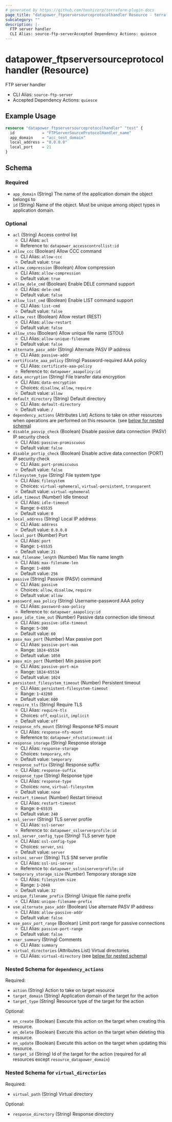 ```yaml
---
# generated by https://github.com/hashicorp/terraform-plugin-docs
page_title: "datapower_ftpserversourceprotocolhandler Resource - terraform-provider-datapower"
subcategory: ""
description: |-
  FTP server handler
  CLI Alias: source-ftp-serverAccepted Dependency Actions: quiesce
---
```


# datapower_ftpserversourceprotocolhandler (Resource)

FTP server handler
  - CLI Alias: `source-ftp-server`
  - Accepted Dependency Actions: `quiesce`

## Example Usage

```terraform
resource "datapower_ftpserversourceprotocolhandler" "test" {
  id            = "FTPServerSourceProtocolHandler_name"
  app_domain    = "acc_test_domain"
  local_address = "0.0.0.0"
  local_port    = 21
}
```

<!-- schema generated by tfplugindocs -->
## Schema

### Required

- `app_domain` (String) The name of the application domain the object belongs to
- `id` (String) Name of the object. Must be unique among object types in application domain.

### Optional

- `acl` (String) Access control list
  - CLI Alias: `acl`
  - Reference to: `datapower_accesscontrollist:id`
- `allow_ccc` (Boolean) Allow CCC command
  - CLI Alias: `allow-ccc`
  - Default value: `true`
- `allow_compression` (Boolean) Allow compression
  - CLI Alias: `allow-compression`
  - Default value: `true`
- `allow_dele_cmd` (Boolean) Enable DELE command support
  - CLI Alias: `dele-cmd`
  - Default value: `false`
- `allow_list_cmd` (Boolean) Enable LIST command support
  - CLI Alias: `list-cmd`
  - Default value: `false`
- `allow_rest` (Boolean) Allow restart (REST)
  - CLI Alias: `allow-restart`
  - Default value: `false`
- `allow_stou` (Boolean) Allow unique file name (STOU)
  - CLI Alias: `allow-unique-filename`
  - Default value: `false`
- `alternate_pasv_addr` (String) Alternate PASV IP address
  - CLI Alias: `passive-addr`
- `certificate_aaa_policy` (String) Password-required AAA policy
  - CLI Alias: `certificate-aaa-policy`
  - Reference to: `datapower_aaapolicy:id`
- `data_encryption` (String) File transfer data encryption
  - CLI Alias: `data-encryption`
  - Choices: `disallow`, `allow`, `require`
  - Default value: `allow`
- `default_directory` (String) Default directory
  - CLI Alias: `default-directory`
  - Default value: `/`
- `dependency_actions` (Attributes List) Actions to take on other resources when operations are performed on this resource. (see [below for nested schema](#nestedatt--dependency_actions))
- `disable_pasvip_check` (Boolean) Disable passive data connection (PASV) IP security check
  - CLI Alias: `passive-promiscuous`
  - Default value: `false`
- `disable_portip_check` (Boolean) Disable active data connection (PORT) IP security check
  - CLI Alias: `port-promiscuous`
  - Default value: `false`
- `filesystem_type` (String) File system type
  - CLI Alias: `filesystem`
  - Choices: `virtual-ephemeral`, `virtual-persistent`, `transparent`
  - Default value: `virtual-ephemeral`
- `idle_timeout` (Number) Idle timeout
  - CLI Alias: `idle-timeout`
  - Range: `0`-`65535`
  - Default value: `0`
- `local_address` (String) Local IP address
  - CLI Alias: `address`
  - Default value: `0.0.0.0`
- `local_port` (Number) Port
  - CLI Alias: `port`
  - Range: `1`-`65535`
  - Default value: `21`
- `max_filename_length` (Number) Max file name length
  - CLI Alias: `max-filename-len`
  - Range: `1`-`4000`
  - Default value: `256`
- `passive` (String) Passive (PASV) command
  - CLI Alias: `passive`
  - Choices: `allow`, `disallow`, `require`
  - Default value: `allow`
- `password_aaa_policy` (String) Username-password AAA policy
  - CLI Alias: `password-aaa-policy`
  - Reference to: `datapower_aaapolicy:id`
- `pasv_idle_time_out` (Number) Passive data connection idle timeout
  - CLI Alias: `passive-idle-timeout`
  - Range: `5`-`300`
  - Default value: `60`
- `pasv_max_port` (Number) Max passive port
  - CLI Alias: `passive-port-max`
  - Range: `1024`-`65534`
  - Default value: `1050`
- `pasv_min_port` (Number) Min passive port
  - CLI Alias: `passive-port-min`
  - Range: `1024`-`65534`
  - Default value: `1024`
- `persistent_filesystem_timeout` (Number) Persistent timeout
  - CLI Alias: `persistent-filesystem-timeout`
  - Range: `1`-`43200`
  - Default value: `600`
- `require_tls` (String) Require TLS
  - CLI Alias: `require-tls`
  - Choices: `off`, `explicit`, `implicit`
  - Default value: `off`
- `response_nfs_mount` (String) Response NFS mount
  - CLI Alias: `response-nfs-mount`
  - Reference to: `datapower_nfsstaticmount:id`
- `response_storage` (String) Response storage
  - CLI Alias: `response-storage`
  - Choices: `temporary`, `nfs`
  - Default value: `temporary`
- `response_suffix` (String) Response suffix
  - CLI Alias: `response-suffix`
- `response_type` (String) Response type
  - CLI Alias: `response-type`
  - Choices: `none`, `virtual-filesystem`
  - Default value: `none`
- `restart_timeout` (Number) Restart timeout
  - CLI Alias: `restart-timeout`
  - Range: `0`-`65535`
  - Default value: `240`
- `ssl_server` (String) TLS server profile
  - CLI Alias: `ssl-server`
  - Reference to: `datapower_sslserverprofile:id`
- `ssl_server_config_type` (String) TLS server type
  - CLI Alias: `ssl-config-type`
  - Choices: `server`, `sni`
  - Default value: `server`
- `sslsni_server` (String) TLS SNI server profile
  - CLI Alias: `ssl-sni-server`
  - Reference to: `datapower_sslsniserverprofile:id`
- `temporary_storage_size` (Number) Temporary storage size
  - CLI Alias: `filesystem-size`
  - Range: `1`-`2048`
  - Default value: `32`
- `unique_filename_prefix` (String) Unique file name prefix
  - CLI Alias: `unique-filename-prefix`
- `use_alternate_pasv_addr` (Boolean) Use alternate PASV IP address
  - CLI Alias: `allow-passive-addr`
  - Default value: `false`
- `use_pasv_port_range` (Boolean) Limit port range for passive connections
  - CLI Alias: `passive-port-range`
  - Default value: `false`
- `user_summary` (String) Comments
  - CLI Alias: `summary`
- `virtual_directories` (Attributes List) Virtual directories
  - CLI Alias: `virtual-directory` (see [below for nested schema](#nestedatt--virtual_directories))

<a id="nestedatt--dependency_actions"></a>
### Nested Schema for `dependency_actions`

Required:

- `action` (String) Action to take on target resource
- `target_domain` (String) Application domain of the target for the action
- `target_type` (String) Resource type of the target for the action

Optional:

- `on_create` (Boolean) Execute this action on the target when creating this resource.
- `on_delete` (Boolean) Execute this action on the target when deleting this resource.
- `on_update` (Boolean) Execute this action on the target when updating this resource.
- `target_id` (String) Id of the target for the action (required for all resources except `resource_datapower_domain`)


<a id="nestedatt--virtual_directories"></a>
### Nested Schema for `virtual_directories`

Required:

- `virtual_path` (String) Virtual directory

Optional:

- `response_directory` (String) Response directory
